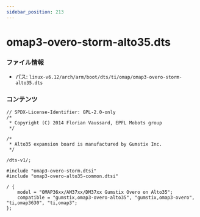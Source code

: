 ```yaml
---
sidebar_position: 213
---
```

# omap3-overo-storm-alto35.dts

### ファイル情報

- パス: `linux-v6.12/arch/arm/boot/dts/ti/omap/omap3-overo-storm-alto35.dts`

### コンテンツ

```dts
// SPDX-License-Identifier: GPL-2.0-only
/*
 * Copyright (C) 2014 Florian Vaussard, EPFL Mobots group
 */

/*
 * Alto35 expansion board is manufactured by Gumstix Inc.
 */

/dts-v1/;

#include "omap3-overo-storm.dtsi"
#include "omap3-overo-alto35-common.dtsi"

/ {
	model = "OMAP36xx/AM37xx/DM37xx Gumstix Overo on Alto35";
	compatible = "gumstix,omap3-overo-alto35", "gumstix,omap3-overo", "ti,omap3630", "ti,omap3";
};

```
